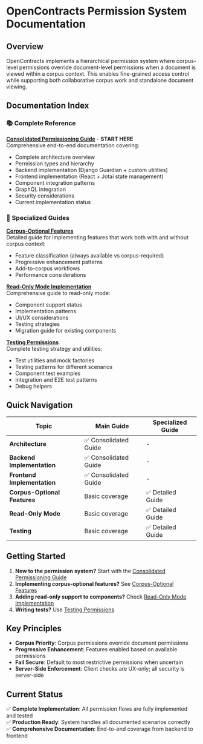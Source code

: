 # OpenContracts Permission System Documentation

## Overview

OpenContracts implements a hierarchical permission system where corpus-level permissions override document-level permissions when a document is viewed within a corpus context. This enables fine-grained access control while supporting both collaborative corpus work and standalone document viewing.

## Documentation Index

### 📚 Complete Reference

**[Consolidated Permissioning Guide](./consolidated-permissioning-guide.md)** - **START HERE**  
Comprehensive end-to-end documentation covering:
- Complete architecture overview
- Permission types and hierarchy  
- Backend implementation (Django Guardian + custom utilities)
- Frontend implementation (React + Jotai state management)
- Component integration patterns
- GraphQL integration
- Security considerations
- Current implementation status

### 🎯 Specialized Guides

**[Corpus-Optional Features](./corpus-optional-features.md)**  
Detailed guide for implementing features that work both with and without corpus context:
- Feature classification (always available vs corpus-required)
- Progressive enhancement patterns
- Add-to-corpus workflows
- Performance considerations

**[Read-Only Mode Implementation](./read-only-mode.md)**  
Comprehensive guide to read-only mode:
- Component support status
- Implementation patterns
- UI/UX considerations  
- Testing strategies
- Migration guide for existing components

**[Testing Permissions](./testing-permissions.md)**  
Complete testing strategy and utilities:
- Test utilities and mock factories
- Testing patterns for different scenarios
- Component test examples
- Integration and E2E test patterns
- Debug helpers

## Quick Navigation

| Topic | Main Guide | Specialized Guide |
|-------|------------|-------------------|
| **Architecture** | ✅ Consolidated Guide | - |
| **Backend Implementation** | ✅ Consolidated Guide | - |
| **Frontend Implementation** | ✅ Consolidated Guide | - |
| **Corpus-Optional Features** | Basic coverage | ✅ Detailed Guide |
| **Read-Only Mode** | Basic coverage | ✅ Detailed Guide |
| **Testing** | Basic coverage | ✅ Detailed Guide |

## Getting Started

1. **New to the permission system?** Start with the [Consolidated Permissioning Guide](./consolidated-permissioning-guide.md)
2. **Implementing corpus-optional features?** See [Corpus-Optional Features](./corpus-optional-features.md)
3. **Adding read-only support to components?** Check [Read-Only Mode Implementation](./read-only-mode.md)
4. **Writing tests?** Use [Testing Permissions](./testing-permissions.md)

## Key Principles

- **Corpus Priority**: Corpus permissions override document permissions
- **Progressive Enhancement**: Features enabled based on available permissions
- **Fail Secure**: Default to most restrictive permissions when uncertain
- **Server-Side Enforcement**: Client checks are UX-only; all security is server-side

## Current Status

✅ **Complete Implementation**: All permission flows are fully implemented and tested  
✅ **Production Ready**: System handles all documented scenarios correctly  
✅ **Comprehensive Documentation**: End-to-end coverage from backend to frontend